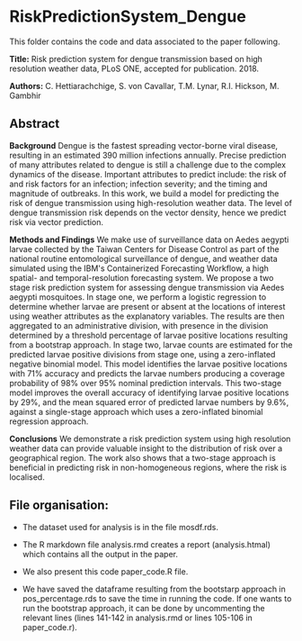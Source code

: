 # RiskPredictionSystem_Dengue
This folder contains the code and data associated to the paper following.

**Title:** Risk prediction system for dengue transmission based on high resolution weather data, PLoS ONE, accepted for publication. 2018. 

**Authors:** C. Hettiarachchige, S. von Cavallar,  T.M. Lynar, R.I. Hickson, M. Gambhir

## Abstract
**Background**
Dengue is the fastest spreading vector-borne viral disease, resulting in an estimated 390
million infections annually. Precise prediction of many attributes related to dengue is
still a challenge due to the complex dynamics of the disease. Important attributes to
predict include: the risk of and risk factors for an infection; infection severity; and the
timing and magnitude of outbreaks. In this work, we build a model for predicting the
risk of dengue transmission using high-resolution weather data. The level of dengue
transmission risk depends on the vector density, hence we predict risk via vector
prediction.

**Methods and Findings**
We make use of surveillance data on Aedes aegypti larvae collected by the Taiwan
Centers for Disease Control as part of the national routine entomological surveillance of
dengue, and weather data simulated using the IBM's Containerized Forecasting
Workflow, a high spatial- and temporal-resolution forecasting system. We propose a two
stage risk prediction system for assessing dengue transmission via Aedes aegypti
mosquitoes. In stage one, we perform a logistic regression to determine whether larvae
are present or absent at the locations of interest using weather attributes as the
explanatory variables. The results are then aggregated to an administrative division,
with presence in the division determined by a threshold percentage of larvae positive
locations resulting from a bootstrap approach. In stage two, larvae counts are estimated
for the predicted larvae positive divisions from stage one, using a zero-inflated negative
binomial model. This model identifies the larvae positive locations with 71% accuracy
and predicts the larvae numbers producing a coverage probability of 98% over 95%
nominal prediction intervals. This two-stage model improves the overall accuracy of
identifying larvae positive locations by 29%, and the mean squared error of predicted
larvae numbers by 9.6%, against a single-stage approach which uses a zero-inflated
binomial regression approach.

**Conclusions**
We demonstrate a risk prediction system using high resolution weather data can provide
valuable insight to the distribution of risk over a geographical region. The work also
shows that a two-stage approach is beneficial in predicting risk in non-homogeneous
regions, where the risk is localised.

## File organisation:

* The dataset used for analysis is in the file mosdf.rds.

* The R markdown file analysis.rmd creates a report (analysis.htmal) which contains all the output in the paper.

* We also present this code paper_code.R file.

* We have saved the dataframe resulting from the bootstarp approach in pos_percentage.rds to save the time in running the code.
If one wants to run the bootstrap approach, it can be done by uncommenting the relevant lines (lines 141-142 in analysis.rmd or lines 105-106 in paper_code.r).


